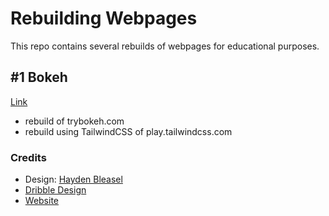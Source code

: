 # Rebuilding Webpages

This repo contains several rebuilds of webpages for educational purposes.

## #1 Bokeh

[Link](https://play.tailwindcss.com/r2BBYQiD1C?layout=preview)

- rebuild of trybokeh.com
- rebuild using TailwindCSS of play.tailwindcss.com

### Credits

- Design: [Hayden Bleasel](https://dribbble.com/haydenbleasel)
- [Dribble Design](https://dribbble.com/shots/11955235-Bokeh-Upload)
- [Website](https://www.trybokeh.com)
